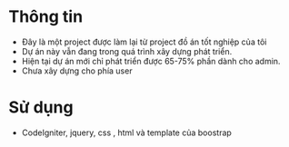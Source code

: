 # Thông tin
- Đây là một project được làm lại từ project đồ án tốt nghiệp của tôi
- Dự án này vẫn đang trong quá trình xây dựng phát triển.
- Hiện tại dự án mới chỉ phát triển được 65-75% phần dành cho admin.
- Chưa xây dựng cho phía user
# Sử dụng
- CodeIgniter, jquery, css , html và template của boostrap

